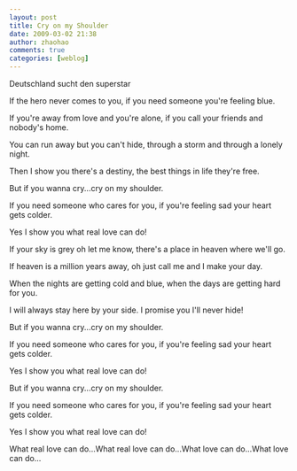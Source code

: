 ```yaml
---
layout: post
title: Cry on my Shoulder
date: 2009-03-02 21:38
author: zhaohao
comments: true
categories: [weblog]
---
```

Deutschland sucht den superstar

If the hero never comes to you, if you need someone you're feeling blue.

If you're away from love and you're alone, if you call your friends and nobody's home.

You can run away but you can't hide, through a storm and through a lonely night.

Then I show you there's a destiny, the best things in life they're free.

But if you wanna cry...cry on my shoulder.

If you need someone who cares for you, if you're feeling sad your heart gets colder.

Yes I show you what real love can do!

If your sky is grey oh let me know, there's a place in heaven where we'll go.

If heaven is a million years away, oh just call me and I make your day.

When the nights are getting cold and blue, when the days are getting hard for you.

I will always stay here by your side. I promise you I'll never hide!

But if you wanna cry...cry on my shoulder.

If you need someone who cares for you, if you're feeling sad your heart gets colder.

Yes I show you what real love can do!

But if you wanna cry...cry on my shoulder.

If you need someone who cares for you, if you're feeling sad your heart gets colder.

Yes I show you what real love can do!

What real love can do...What real love can do...What love can do...What love can do...
